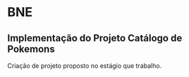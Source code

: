 # BNE
                   
## Implementação do Projeto Catálogo de Pokemons
                              
Criação de projeto proposto no estágio que trabalho.

